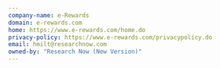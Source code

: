 ```yaml
---
company-name: e-Rewards
domain: e-rewards.com
home: https://www.e-rewards.com/home.do
privacy-policy: https://www.e-rewards.com/privacypolicy.do
email: hmilt@researchnow.com
owned-by: "Research Now (New Version)"
---
```




